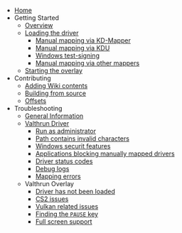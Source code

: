 - [Home](README.md)
- Getting Started
  - [Overview](010_getting-started/010_overview.md)
  - [Loading the driver](010_getting-started/020_driver.md)
    - [Manual mapping via KD-Mapper](010_getting-started/010_mapping-method/010_kdmapper.md)
    - [Manual mapping via KDU](010_getting-started/010_mapping-method/020_kdu.md)
    - [Windows test-signing](010_getting-started/010_mapping-method/030_test-signing.md)
    - [Manual mapping via other mappers](010_getting-started/010_mapping-method/040_other-mappers.md)
  - [Starting the overlay](010_getting-started/030_controller.md)
- Contributing
  - [Adding Wiki contents](020_contributing/wiki.md)
  - [Building from source](020_contributing/build.md)
  - [Offsets](020_contributing/offsets.md)
- Troubleshooting
  - [General Information](030_troubleshooting/readme.md)
  - [Valthrun Driver](030_troubleshooting/kernel/000_readme.md)
    - [Run as administrator](030_troubleshooting/kernel/010_run_as_administrator.md)
    - [Path contains invalid characters](030_troubleshooting/kernel/020_path_invalid_characters.md)
    - [Windows securit features](030_troubleshooting/kernel/030_windows_security_features.md)
    - [Applications blocking manually mapped drivers](030_troubleshooting/kernel/031_driver_blocking_applications.md)
    - [Driver status codes](030_troubleshooting/kernel/040_driver_status_codes.md)
    - [Debug logs](030_troubleshooting/kernel/041_driver_debug_logs.md)
    - [Mapping errors](030_troubleshooting/kernel/050_driver_mapper_errors.md)
  - Valthrun Overlay
    - [Driver has not been loaded](030_troubleshooting/overlay/020_driver_has_not_been_loaded.md)
    - [CS2 issues](030_troubleshooting/overlay/030_cs2.md)
    - [Vulkan related issues](030_troubleshooting/overlay/040_amd_opengl.md)
    - [Finding the `PAUSE` key](030_troubleshooting/overlay/050_pause_key.md)
    - [Full screen support](030_troubleshooting/overlay/060_full_screen.md)